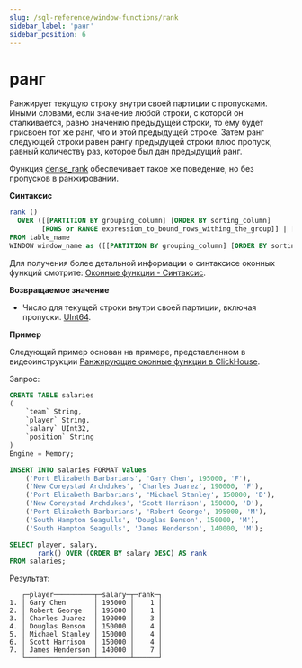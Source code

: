 ```yaml
---
slug: /sql-reference/window-functions/rank
sidebar_label: 'ранг'
sidebar_position: 6
---
```



# ранг

Ранжирует текущую строку внутри своей партиции с пропусками. Иными словами, если значение любой строки, с которой он сталкивается, равно значению предыдущей строки, то ему будет присвоен тот же ранг, что и этой предыдущей строке. Затем ранг следующей строки равен рангу предыдущей строки плюс пропуск, равный количеству раз, которое был дан предыдущий ранг.

Функция [dense_rank](./dense_rank.md) обеспечивает такое же поведение, но без пропусков в ранжировании.

**Синтаксис**

```sql
rank ()
  OVER ([[PARTITION BY grouping_column] [ORDER BY sorting_column]
        [ROWS or RANGE expression_to_bound_rows_withing_the_group]] | [window_name])
FROM table_name
WINDOW window_name as ([[PARTITION BY grouping_column] [ORDER BY sorting_column])
```

Для получения более детальной информации о синтаксисе оконных функций смотрите: [Оконные функции - Синтаксис](./index.md/#syntax).

**Возвращаемое значение**

- Число для текущей строки внутри своей партиции, включая пропуски. [UInt64](../data-types/int-uint.md).

**Пример**

Следующий пример основан на примере, представленном в видеоинструкции [Ранжирующие оконные функции в ClickHouse](https://youtu.be/Yku9mmBYm_4?si=XIMu1jpYucCQEoXA).

Запрос:

```sql
CREATE TABLE salaries
(
    `team` String,
    `player` String,
    `salary` UInt32,
    `position` String
)
Engine = Memory;

INSERT INTO salaries FORMAT Values
    ('Port Elizabeth Barbarians', 'Gary Chen', 195000, 'F'),
    ('New Coreystad Archdukes', 'Charles Juarez', 190000, 'F'),
    ('Port Elizabeth Barbarians', 'Michael Stanley', 150000, 'D'),
    ('New Coreystad Archdukes', 'Scott Harrison', 150000, 'D'),
    ('Port Elizabeth Barbarians', 'Robert George', 195000, 'M'),
    ('South Hampton Seagulls', 'Douglas Benson', 150000, 'M'),
    ('South Hampton Seagulls', 'James Henderson', 140000, 'M');
```

```sql
SELECT player, salary,
       rank() OVER (ORDER BY salary DESC) AS rank
FROM salaries;
```

Результат:

```response
   ┌─player──────────┬─salary─┬─rank─┐
1. │ Gary Chen       │ 195000 │    1 │
2. │ Robert George   │ 195000 │    1 │
3. │ Charles Juarez  │ 190000 │    3 │
4. │ Douglas Benson  │ 150000 │    4 │
5. │ Michael Stanley │ 150000 │    4 │
6. │ Scott Harrison  │ 150000 │    4 │
7. │ James Henderson │ 140000 │    7 │
   └─────────────────┴────────┴──────┘
```
